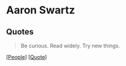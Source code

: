 # Aaron Swartz

## Quotes

> Be curious. Read widely. Try new things.

[[People]] [[Quote]]

[//begin]: # "Autogenerated link references for markdown compatibility"
[People]: people "People"
[Quote]: quote "Quote"
[//end]: # "Autogenerated link references"